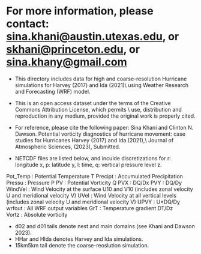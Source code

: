 # For more information, please contact: sina.khani@austin.utexas.edu, or skhani@princeton.edu, or sina.khany@gmail.com

- This directory includes data for high and coarse-resolution Hurricane simulations for Harvey (2017) and Ida (2021)\\
  using Weather Research and Forecasting (WRF) model.

- This is an open access dataset under the terms of the Creative Commons Attribution License, which permits \\
  use, distribution and reproduction in any medium, provided the original work is properly cited.

- For reference, please cite the following paper:
  Sina Khani and Clinton N. Dawson. Potential vorticity diagnostics of hurricane movement: case studies for Hurricanes Harvey (2017) and Ida (2021),\\
  Journal of Atmospheric Sciences, (2023), Submitted.

- NETCDF files are listed below, and inculde discretizations for r: longitude x, p: latitude y, l: time, q: vertical pressure level z.

Pot_Temp : Potential Temperature T
Precipt  : Accumulated Precipitation    
Pressu   : Pressure P
PV       : Potential Vorticity Q
PVX      : DQ/Dx 
PVY      : DQ/Dy
WindVel  : Wind Velocity at the surface U10 and V10 (includes zonal velocity U and meridional velocity V)
UVel     : Wind Velocity at all vertical levels     (includes zonal velocity U and meridional velocity V)
UPVY     : U*DQ/Dy             
wrfout   : All WRF output variables
GrT      : Temperature gradient DT/Dz  
Vortz    : Absolute vorticity 

- d02 and d01 tails denote nest and main domains (see Khani and Dawson 2023). 
- HHar and HIda denotes Harvey and Ida simulations.
- 15km5km tail denote the coarse-reoslution simulation.  
